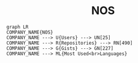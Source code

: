 <h1 align="center">NOS</h1>

```mermaid
graph LR
COMPANY_NAME{NOS}
COMPANY_NAME ---> U{Users} ---> UN[25]
COMPANY_NAME ---> R{Repositories} ---> RN[490]
COMPANY_NAME ---> G{Gists} ---> GN[227]
COMPANY_NAME ---> ML{Most Used<br>Languages}
```
